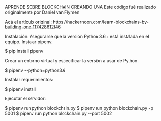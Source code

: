 APRENDE SOBRE BLOCKCHAIN CREANDO UNA
Este código fué realizado originalmente por Daniel van Flymen

Acá el artículo original:
https://hackernoon.com/learn-blockchains-by-building-one-117428612f46

Instalación:
Asegurarse que la versión Python 3.6+ está instalada en el equipo.
Instalar pipenv.

$ pip install pipenv 

Crear un entorno virtual y especificar la versión a usar de Python.

$ pipenv --python=python3.6

Instalar requerimientos:

$ pipenv install 

Ejecutar el servidor:

$ pipenv run python blockchain.py
$ pipenv run python blockchain.py -p 5001
$ pipenv run python blockchain.py --port 5002
